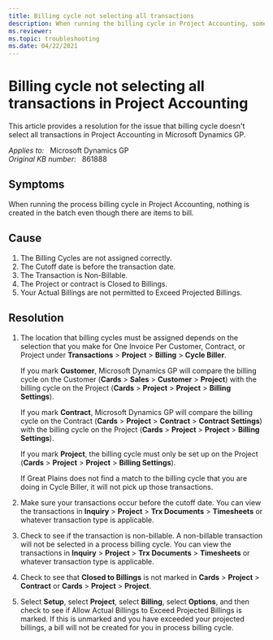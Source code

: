 ```yaml
---
title: Billing cycle not selecting all transactions
description: When running the billing cycle in Project Accounting, some of the transactions were not selected to be billed. Provides a resolution.
ms.reviewer: 
ms.topic: troubleshooting
ms.date: 04/22/2021
---
```

# Billing cycle not selecting all transactions in Project Accounting

This article provides a resolution for the issue that billing cycle doesn't select all transactions in Project Accounting in Microsoft Dynamics GP.

_Applies to:_ &nbsp; Microsoft Dynamics GP  
_Original KB number:_ &nbsp; 861888

## Symptoms

When running the process billing cycle in Project Accounting, nothing is created in the batch even though there are items to bill.

## Cause

1. The Billing Cycles are not assigned correctly.
2. The Cutoff date is before the transaction date.
3. The Transaction is Non-Billable.
4. The Project or contract is Closed to Billings.
5. Your Actual Billings are not permitted to Exceed Projected Billings.

## Resolution

1. The location that billing cycles must be assigned depends on the selection that you make for One Invoice Per Customer, Contract, or Project under **Transactions** > **Project** > **Billing** > **Cycle Biller**.

    If you mark **Customer**, Microsoft Dynamics GP will compare the billing cycle on the Customer (**Cards** > **Sales** > **Customer** > **Project**) with the billing cycle on the Project (**Cards** > **Project** > **Project** > **Billing Settings**).

    If you mark **Contract**, Microsoft Dynamics GP will compare the billing cycle on the Contract (**Cards** > **Project** > **Contract** > **Contract Settings**) with the billing cycle on the Project (**Cards** > **Project** > **Project** > **Billing Settings**).

    If you mark **Project**, the billing cycle must only be set up on the Project (**Cards** > **Project** > **Project** > **Billing Settings**).

    If Great Plains does not find a match to the billing cycle that you are doing in Cycle Biller, it will not pick up those transactions.

2. Make sure your transactions occur before the cutoff date. You can view the transactions in **Inquiry** > **Project** > **Trx Documents** > **Timesheets** or whatever transaction type is applicable.

3. Check to see if the transaction is non-billable. A non-billable transaction will not be selected in a process billing cycle. You can view the transactions in **Inquiry** > **Project** > **Trx Documents** > **Timesheets** or whatever transaction type is applicable.

4. Check to see that **Closed to Billings** is not marked in **Cards** > **Project** > **Contract** or **Cards** > **Project** > **Project**.

5. Select **Setup**, select **Project**, select **Billing**, select **Options**, and then check to see if Allow Actual Billings to Exceed Projected Billings is marked. If this is unmarked and you have exceeded your projected billings, a bill will not be created for you in process billing cycle.
